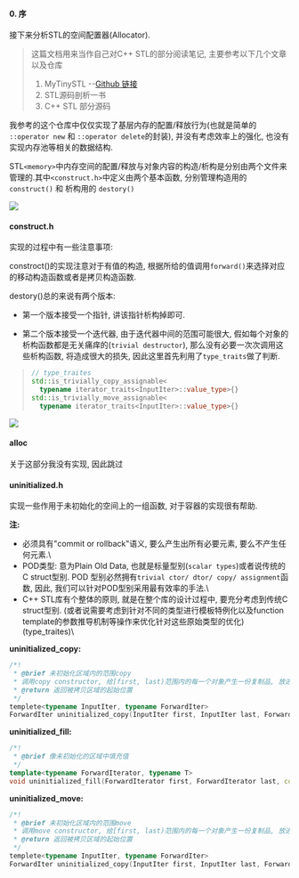 #### 0. 序

接下来分析STL的空间配置器(Allocator).

> 这篇文档用来当作自己对C++ STL的部分阅读笔记, 主要参考以下几个文章以及仓库
>
> 1. MyTinySTL --[Github 链接](https://github.com/Alinshans/MyTinySTL)
> 2. STL源码剖析一书
> 3. C++ STL 部分源码
<!-- more -->

我参考的这个仓库中仅仅实现了基层内存的配置/释放行为(也就是简单的 `::operator new` 和 `::operator delete`的封装), 并没有考虑效率上的强化, 也没有实现内存池等相关的数据结构.

STL`<memory>`中内存空间的配置/释放与对象内容的构造/析构是分别由两个文件来管理的.其中`<construct.h>`中定义由两个基本函数, 分别管理构造用的`construct()` 和 析构用的 `destory()`

![](https://hexoblog-1304281944.cos.ap-hongkong.myqcloud.com/hexo/pic/2024-03-18-21-28-05.png)

#### construct.h
实现的过程中有一些注意事项:

constroct()的实现注意对于有值的构造, 根据所给的值调用`forward()`来选择对应的移动构造函数或者是拷贝构造函数.

destory()总的来说有两个版本:

- 第一个版本接受一个指针, 讲该指针析构掉即可.

- 第二个版本接受一个迭代器, 由于迭代器中间的范围可能很大, 假如每个对象的析构函数都是无关痛痒的(`trivial destructor`), 那么没有必要一次次调用这些析构函数, 将造成很大的损失, 因此这里首先利用了`type_traits`做了判断.

> ```cpp
> // type_traites
> std::is_trivially_copy_assignable<
>   typename iterator_traits<InputIter>::value_type>{}
> std::is_trivially_move_assignable<
>   typename iterator_traits<InputIter>::value_type>{}
> ```

![](https://hexoblog-1304281944.cos.ap-hongkong.myqcloud.com/hexo/pic/2024-03-18-21-44-36.png)

#### alloc
关于这部分我没有实现, 因此跳过

#### uninitialized.h
实现一些作用于未初始化的空间上的一组函数, 对于容器的实现很有帮助.

**注:**

- 必须具有"commit or rollback"语义, 要么产生出所有必要元素, 要么不产生任何元素.\
- POD类型: 意为Plain Old Data, 也就是标量型别(`scalar types`)或者说传统的 C struct型别. POD 型别必然拥有`trivial ctor/ dtor/ copy/ assignment`函数, 因此, 我们可以针对POD型别采用最有效率的手法.\
- C++ STL库有个整体的原则, 就是在整个库的设计过程中, 要充分考虑到传统C struct型别.
(或者说需要考虑到针对不同的类型进行模板特例化以及function template的参数推导机制等操作来优化针对这些原始类型的优化)(type_traites)\

**uninitialized_copy:**
```cpp
/*!
 * @brief 未初始化区域内的范围copy 
 * 调用copy constructor, 给[first, last)范围内的每一个对象产生一份复制品, 放进输出范围内
 * @return 返回被拷贝区域的起始位置
 */
templete<typename InputIter, typename ForwardIter>
ForwardIter uninitialized_copy(InputIter first, InputIter last, ForwardIter rusult);
```

**uninitialized_fill:**
```cpp
/*!
 * @brief 像未初始化的区域中填充值
 */
template<typename ForwardIterator, typename T>
void uninitialized_fill(ForwardIterator first, ForwardIterator last, const T& x);
```

**uninitialized_move:**
``` cpp
/*!
 * @brief 未初始化区域内的范围move
 * 调用move constructor, 给[first, last)范围内的每一个对象产生一份复制品, 放进输出范围内
 * @return 返回被拷贝区域的起始位置
 */
templete<typename InputIter, typename ForwardIter>
ForwardIter uninitialized_copy(InputIter first, InputIter last, ForwardIter rusult);
```